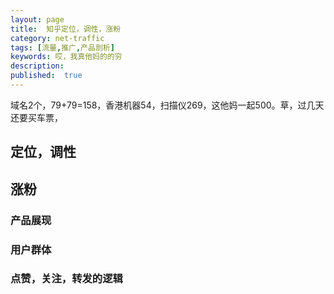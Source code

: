 ```yaml
---
layout: page
title:  知乎定位，调性，涨粉
category: net-traffic
tags: [流量,推广,产品剖析]
keywords: 哎，我真他妈的的穷
description:
published:  true
---
```


域名2个，79+79=158，香港机器54，扫描仪269，这他妈一起500。草，过几天还要买车票，

## 定位，调性

## 涨粉
### 产品展现

### 用户群体

### 点赞，关注，转发的逻辑



























